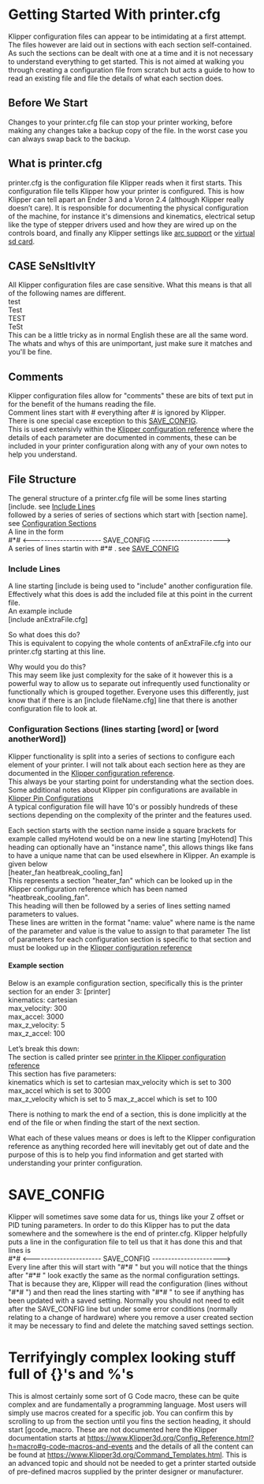 # Getting Started With printer.cfg
Klipper configuration files can appear to be intimidating at a first attempt. The files however are laid out in sections with each section self-contained. As such the sections can be dealt with one at a time and it is not necessary to understand everything to get started. This is not aimed at walking you through creating a configuration file from scratch but acts a guide to how to read an existing file and file the details of what each section does.
## Before We Start
Changes to your printer.cfg file can stop your printer working, before making any changes take a backup copy of the file. In the worst case you can always swap back to the backup.

## What is printer.cfg
printer.cfg is the configuration file Klipper reads when it first starts. This configuration file tells Klipper how your printer is configured. This is how Klipper can tell apart an Ender 3 and a Voron 2.4 (although Klipper really doesn’t care).
It is responsible for documenting the physical configuration of the machine, for instance it's dimensions and kinematics, electrical setup like the type of stepper drivers used and how they are wired up on the controls board, and finally any Klipper settings like [arc support](https://www.Klipper3d.org/Config_Reference.html?h=arc#gcode_arcs)  or the [virtual sd card](https://www.Klipper3d.org/Config_Reference.html?h=virtu#virtual_sdcard).

## CASE SeNsItIvItY
All Klipper configuration files are case sensitive. What this means is that all of the following names are different.   
test   
Test   
TEST   
TeSt   
This can be a little tricky as in normal English these are all the same word. The whats and whys of this are unimportant, just make sure it matches and you'll be fine.

## Comments
Klipper configuration files allow for "comments" these are bits of text put in for the benefit of the humans reading the file.   
Comment lines start with \# everything after \# is ignored by Klipper.   
There is one special case exception to this [SAVE_CONFIG](#save_config).    
This is used extensivly within the [Klipper configuration reference](https://www.Klipper3d.org/Config_Reference.html) where the details of each parameter are documented in comments, these can be included in your printer configuration along with any of your own notes to help you understand.

## File Structure
The general structure of a printer.cfg file will be
some lines starting \[include. see [Include Lines](#include-lines)   
followed by a series of series of sections which start with \[section name\]. see [Configuration Sections](#configuration-sections-lines-starting-word-or-word-anotherword)   
A line in the form    
\#\*# <---------------------- SAVE_CONFIG ---------------------->   
A series of lines startin with #*# . see [SAVE_CONFIG](#save_config)   

### Include Lines
A line starting \[include is being used to "include" another configuration file. Effectively what this does is add the included file at this point in the current file.   
An example include   
[include anExtraFile.cfg]   
   
So what does this do?   
This is equivalent to copying the whole contents of anExtraFile.cfg into our printer.cfg starting at this line. 
     
Why would you do this?   
This may seem like just complexity for the sake of it however this is a powerful way to allow us to separate out infrequently used functionality or functionally which is grouped together.
Everyone uses this differently, just know that if there is an \[include fileName.cfg\] line that there is another configuration file to look at.

### Configuration Sections (lines starting \[word\] or \[word anotherWord\])
Klipper functionality is split into a series of sections to configure each element of your printer. I will not talk about each section here as they are documented in the [Klipper configuration reference](https://www.Klipper3d.org/Config_Reference.html).   
This always be your starting point for understanding what the section does. Some additional notes about Klipper pin configurations are available in [Klipper Pin Configurations](KlipperPinConfigurations.md)   
A typical configuration file will have 10's or possibly hundreds of these sections depending on the complexity of the printer and the features used.


Each section starts with the section name inside a square brackets for example called myHotend would be on a new line starting \[myHotend\]
This heading can optionally have an "instance name", this allows things like fans to have a unique name that can be used elsewhere in Klipper. An example is given below   
\[heater_fan heatbreak_cooling_fan\]   
This represents a section "heater_fan" which can be looked up in the Klipper configuration reference which has been named "heatbreak_cooling_fan".   
This heading will then be followed by a series of lines setting named parameters to values.   
These lines are written in the format "name: value" where name is the name of the parameter and value is the value to assign to that parameter
The list of parameters for each configuration section is specific to that section and must be looked up in the [Klipper configuration reference](https://www.Klipper3d.org/Config_Reference.html)

#### Example section
Below is an example configuration section, specifically this is the printer section for an ender 3:
\[printer\]    
kinematics: cartesian   
max_velocity: 300   
max_accel: 3000   
max_z_velocity: 5   
max_z_accel: 100   

Let’s break this down:   
The section is called printer see [printer in the Klipper configuration reference](https://www.Klipper3d.org/Config_Reference.html?h=printer#printer)   
This section has five parameters:   
kinematics which is set to cartesian
max_velocity which is set to 300   
max_accel which is set to 3000   
max_z_velocity which is set to 5
max_z_accel which is set to 100

There is nothing to mark the end of a section, this is done implicitly at the end of the file or when finding the start of the next section.

What each of these values means or does is left to the Klipper configuration reference as anything recorded here will inevitably get out of date and the purpose of this is to help you find information and get started with understanding your printer configuration.   

# SAVE_CONFIG
Klipper will sometimes save some data for us, things like your Z offset or PID tuning parameters.
In order to do this Klipper has to put the data somewhere and the somewhere is the end of printer.cfg.
Klipper helpfully puts a line in the configuration file to tell us that it has done this and that lines is    
\#\*# <---------------------- SAVE_CONFIG ---------------------->   
Every line after this will start with "#\*# " but you will notice that the things after "#\*# " look exactly the same as the normal configuration settings.   
That is because they are, Klipper will read the configuration (lines without "#\*# ") and then read the lines starting with "#\*# " to see if anything has been updated with a saved setting.
Normally you should not need to edit after the SAVE_CONFIG line but under some error conditions (normally relating to a change of hardware) where you remove a user created section it may be necessary to find and delete the matching saved settings section.


# Terrifyingly complex looking stuff full of {}'s and %'s
This is almost certainly some sort of G Code macro, these can be quite complex and are fundamentally a programming language. Most users will simply use macros created for a specific job.
You can confirm this by scrolling to up from the section until you fins the section heading, it should start \[gcode_macro.
These are not documented here the Klipper documentation starts at <https://www.Klipper3d.org/Config_Reference.html?h=macro#g-code-macros-and-events> and the details of all the content can be found at <https://www.Klipper3d.org/Command_Templates.html>.
This is an advanced topic and should not be needed to get a printer started outside of pre-defined macros supplied by the printer designer or manufacturer.

